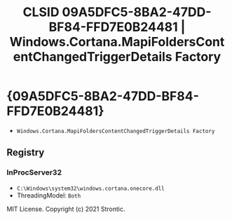 ﻿---
title: "CLSID 09A5DFC5-8BA2-47DD-BF84-FFD7E0B24481 | Windows.Cortana.MapiFoldersContentChangedTriggerDetails Factory"
excerpt: What is COM-Object CLSID 09A5DFC5-8BA2-47DD-BF84-FFD7E0B24481?
---

# {09A5DFC5-8BA2-47DD-BF84-FFD7E0B24481}

* `Windows.Cortana.MapiFoldersContentChangedTriggerDetails Factory`

## Registry


### InProcServer32

* `C:\Windows\system32\windows.cortana.onecore.dll`
* ThreadingModel: `Both`

MIT License. Copyright (c) 2021 Strontic.


